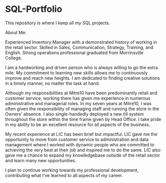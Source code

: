 # SQL-Portfolio

This repository is where I keep all my SQL projects.

About Me:

Experienced Inventory Manager with a demonstrated history of working in the retail sector. Skilled in Sales, Communication, Strategy, Training, and English. Strong operations professional graduated from Morrinsville College. 

I am a hardworking and driven person who is always willing to go the extra mile. My commitment to learning new skills allows me to continuously improve and reach new heights. I am dedicated to finding creative solutions in a timely manner, no matter the task at hand.

Although my responsibilities at Mitre10 have been predominantly retail and customer service, working there has given me experience in numerous administrative and managerial roles. In my seven years at Mitre10, I was often given the responsibility of managing staff and running the store in the Owners’ absence. I also single-handedly deployed a new till system throughout the store within the time frame given by Head Office. I take pride in my ability to be an excellent resource for all aspects of the business.

My recent experience at LIC has been brief but impactful. LIC gave me the opportunity to move from customer service to administration and data management where I worked with dynamic people who are committed to achieving the very best at their job and inspired me to do the same.
LIC also gave me a chance to expand my knowledgebase outside of the retail sector and learn many new opportunities.

I plan to continue working towards my professional development, contributing what I've learned to all aspects of my career.
